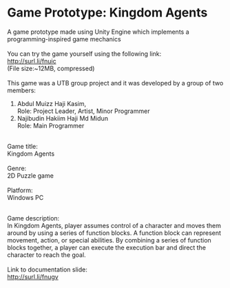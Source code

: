 # Game Prototype: Kingdom Agents
A game prototype made using Unity Engine which implements a programming-inspired game mechanics <br /><br/>
You can try the game yourself using the following link: <br />http://surl.li/fnuic
<br />(File size:~12MB, compressed)<br/><br/>
This game was a UTB group project and it was developed by a group of two members:<br/>
1. Abdul Muizz Haji Kasim, <br/>
   Role: Project Leader, Artist, Minor Programmer<br/>
2. Najibudin Hakiim Haji Md Midun<br/>
   Role: Main Programmer
<br/><br/>

Game title: <br/>Kingdom Agents
<br/><br/>
Genre: <br/>2D Puzzle game
<br/><br/>
Platform: <br/>Windows PC
<br/><br/>

Game description: <br/>
In Kingdom Agents, player assumes control of a character and moves them around by using a series of function blocks. A function block can represent movement, action, or special abilities. By combining a series of function blocks together, a player can execute the execution bar and direct the character to reach the goal. 
<br/><br/>
Link to documentation slide:<br/>
http://surl.li/fnugv
